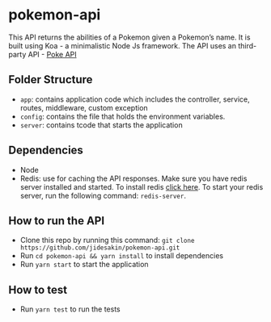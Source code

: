 # pokemon-api
This API returns the abilities of a Pokemon given a Pokemon’s name. It is built using Koa - a minimalistic Node Js framework.
The API uses an third-party API -  [Poke API](http://pokeapi.co)

## Folder Structure
- `app`: contains application code which includes the controller, service, routes, middleware, custom exception
- `config`: contains the file that holds the environment variables.
- `server`: contains tcode that starts the application


## Dependencies
- Node
- Redis: use for caching the API responses. Make sure you have redis server installed and started. To install redis [click here](https://redis.io/topics/quickstart). To start your redis server, run the following command: `redis-server`.


## How to run the API

- Clone this repo by running this command: `git clone https://github.com/jidesakin/pokemon-api.git`
- Run `cd pokemon-api && yarn install` to install dependencies
- Run `yarn start` to start the application


## How to test
- Run `yarn test` to run the tests
